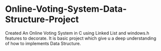 # Online-Voting-System-Data-Structure-Project
Created  An Online Voting System in C using Linked List and windows.h features to decorate.
It is basic project which give u a deep understanding of how to implements Data Structure.
